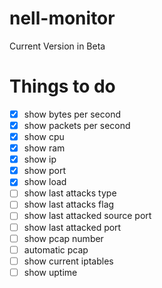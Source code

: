 # nell-monitor
Current Version in Beta

# Things to do
- [x] show bytes per second
- [x] show packets per second
- [x] show cpu
- [x] show ram
- [x] show ip 
- [x] show port
- [x] show load
- [ ] show last attacks type
- [ ] show last attacks flag
- [ ] show last attacked source port
- [ ] show last attacked port
- [ ] show pcap number
- [ ] automatic pcap
- [ ] show current iptables
- [ ] show uptime